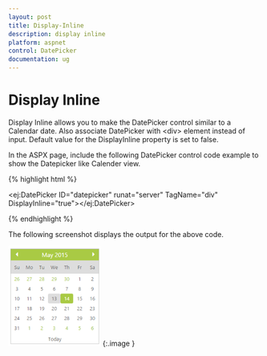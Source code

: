 ```yaml
---
layout: post
title: Display-Inline
description: display inline
platform: aspnet
control: DatePicker
documentation: ug
---
```


# Display Inline

Display Inline allows you to make the DatePicker control similar to a Calendar date. Also associate DatePicker with &lt;div&gt; element instead of input. Default value for the DisplayInline property is set to false. 

In the ASPX page, include the following DatePicker control code example to show the Datepicker like Calender view.



{% highlight html %}

<ej:DatePicker ID="datepicker" runat="server"  TagName="div" DisplayInline="true"></ej:DatePicker>





{% endhighlight %}



The following screenshot displays the output for the above code.

![](Display-Inline_images/Display-Inline_img1.png) 
{:.image }


